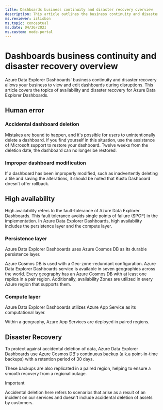 ```yaml
---
title: Dashboards business continuity and disaster recovery overview
description: This article outlines the business continuity and disaster recovery capabilities within Azure Data Explorer Dashboards.
ms.reviewer: izlisbon
ms.topic: conceptual
ms.date: 04/26/2023
ms.custom: mode-portal
---
```


# Dashboards business continuity and disaster recovery overview

Azure Data Explorer Dashboards' business continuity and disaster recovery allows your business to view and edit dashboards during disruptions. This article covers the topics of availability and disaster recovery for Azure Data Explorer Dashboards.

## Human error

### Accidental dashboard deletion

Mistakes are bound to happen, and it's possible for users to unintentionally delete a dashboard. If you find yourself in this situation, use the assistance of Microsoft support to restore your dashboard. Twelve weeks from the deletion date, the dashboard can no longer be restored.

### Improper dashboard modification

If a dashboard has been improperly modified, such as inadvertently deleting a tile and saving the alterations, it should be noted that Kusto Dashboard doesn't offer rollback.

## High availability

High availability refers to the fault-tolerance of Azure Data Explorer Dashboards. This fault tolerance avoids single points of failure (SPOF) in the implementation. In Azure Data Explorer Dashboards, high availability includes the persistence layer and the compute layer.

### Persistence layer

Azure Data Explorer Dashboards uses Azure Cosmos DB as its durable persistence layer.

Azure Cosmos DB is used with a Geo-zone-redundant configuration. Azure Data Explorer Dashboards service is available in seven geographies across the world. Every geography has an Azure Cosmos DB with at least one replica in a pair region. Additionally, availability Zones are utilized in every Azure region that supports them.

### Compute layer

Azure Data Explorer Dashboards utilizes Azure App Service as its computational layer.

Within a geography, Azure App Services are deployed in paired regions.

## Disaster Recovery

To protect against accidental deletion of data, Azure Data Explorer Dashboards use Azure Cosmos DB's continuous backup (a.k.a point-in-time backups) with a retention period of 30 days.

These backups are also replicated in a paired region, helping to ensure a smooth recovery from a regional outage.

> [!IMPORTANT]
> Accidental deletion here refers to scenarios that arise as a result of an incident on our services and doesn't include accidental deletion of assets by customers.
